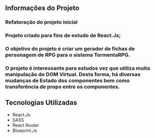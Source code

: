 ## Informações do Projeto
### Refatoração do projeto inicial
### Projeto criado para fins de estudo de React.Js;
### O objetivo do projeto é criar um gerador de fichas de personagem de RPG para o sistema TormentaRPG.
### O projeto é interessante para estudos vez que utiliza muita manipulação do DOM Virtual. Desta forma, há diversas mudanças de Estado dos componentes bem como transferência de props entre os componentes.
## Tecnologias Utilizadas
- React.Js
- SASS
- React Router
- Blueprint.Js
